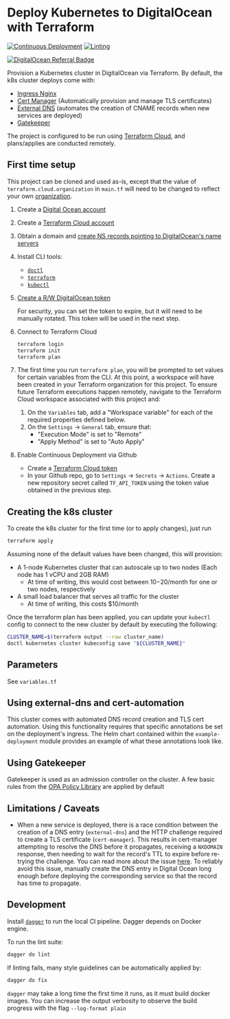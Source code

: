 # Deploy Kubernetes to DigitalOcean with Terraform

[![Continuous Deployment](https://github.com/jamescurtin/digitalocean-k8s-deployment/actions/workflows/terraform.yaml/badge.svg)](https://github.com/jamescurtin/digitalocean-k8s-deployment/actions/workflows/terraform.yaml)
[![Linting](https://github.com/jamescurtin/digitalocean-k8s-deployment/actions/workflows/lint.yaml/badge.svg)](https://github.com/jamescurtin/digitalocean-k8s-deployment/actions/workflows/lint.yaml)

[![DigitalOcean Referral Badge](https://web-platforms.sfo2.digitaloceanspaces.com/WWW/Badge%202.svg)](https://www.digitalocean.com/?refcode=672862fab7f2)

Provision a Kubernetes cluster in DigitalOcean via Terraform.
By default, the k8s cluster deploys come with:

* [Ingress Nginx](https://kubernetes.github.io/ingress-nginx)
* [Cert Manager](https://github.com/cert-manager/cert-manager) (Automatically provision and manage TLS certificates)
* [External DNS](https://github.com/bitnami/charts/tree/master/bitnami/external-dns) (automates the creation of CNAME records when new services are deployed)
* [Gatekeeper](https://open-policy-agent.github.io/gatekeeper/website/docs/)

The project is configured to be run using [Terraform Cloud](https://app.terraform.io/), and plans/applies are conducted remotely.

## First time setup

This project can be cloned and used as-is, except that the value of `terraform.cloud.organization` in `main.tf` will need to be changed to reflect your own [organization](https://www.terraform.io/cloud-docs/users-teams-organizations/organizations).

1. Create a [Digital Ocean account](https://m.do.co/c/672862fab7f2)
1. Create a [Terraform Cloud account](https://app.terraform.io/signup/account)
1. Obtain a domain and [create NS records pointing to DigitalOcean's name servers](https://docs.digitalocean.com/tutorials/dns-registrars/)
1. Install CLI tools:
   * [`doctl`](https://docs.digitalocean.com/reference/doctl/how-to/install/)
   * [`terraform`](https://learn.hashicorp.com/tutorials/terraform/install-cli)
   * [`kubectl`](https://kubernetes.io/docs/tasks/tools/#kubectl)
1. [Create a R/W DigitalOcean token](https://docs.digitalocean.com/reference/api/create-personal-access-token/)

   For security, you can set the token to expire, but it will need to be manually rotated. This token will be used in the next step.

1. Connect to Terraform Cloud

    ```bash
    terraform login
    terraform init
    terraform plan
    ```

1. The first time you run `terraform plan`, you will be prompted to set values for certain variables from the CLI. At this point, a workspace will have been created in your Terraform organization for this project. To ensure future Terraform executions happen remotely, navigate to the Terraform Cloud workspace associated with this project and:
    1. On the `Variables` tab, add a "Workspace variable" for each of the required properties defined below.
    1. On the `Settings` -> `General` tab, ensure that:
       * "Execution Mode" is set to "Remote"
       * "Apply Method" is set to "Auto Apply"
1. Enable Continuous Deployment via Github
   * Create a [Terraform Cloud token](https://app.terraform.io/app/settings/tokens)
   * In your Github repo, go to `Settings` -> `Secrets` -> `Actions`. Create a new repository secret called `TF_API_TOKEN` using the token value obtained in the previous step.

## Creating the k8s cluster

To create the k8s cluster for the first time (or to apply changes), just run

```bash
terraform apply
```

Assuming none of the default values have been changed, this will provision:

* A 1-node Kubernetes cluster that can autoscale up to two nodes (Each node has 1 vCPU and 2GB RAM)
  * At time of writing, this would cost between $10-$20/month for one or two nodes, respectively
* A small load balancer that serves all traffic for the cluster
  * At time of writing, this costs $10/month

Once the terraform plan has been applied, you can update your `kubectl` config to connect to the new cluster by default by executing the following:

```bash
CLUSTER_NAME=$(terraform output --raw cluster_name)
doctl kubernetes cluster kubeconfig save "${CLUSTER_NAME}"
```

## Parameters

See `variables.tf`

## Using external-dns and cert-automation

This cluster comes with automated DNS record creation and TLS cert automation.
Using this functionality requires that specific annotations be set on the deployment's ingress.
The Helm chart contained within the `example-deployment` module provides an example of what these annotations look like.

## Using Gatekeeper

Gatekeeper is used as an admission controller on the cluster.
A few basic rules from the [OPA Policy Library](https://github.com/open-policy-agent/gatekeeper-librar) are applied by default

## Limitations / Caveats

* When a new service is deployed, there is a race condition between the creation of a DNS entry (`external-dns`) and the HTTP challenge required to create a TLS certificate (`cert-manager`). This results in cert-manager attempting to resolve the DNS before it propagates, receiving a `NXDOMAIN` response, then needing to wait for the record's TTL to expire before re-trying the challenge. You can read more about the issue [here](https://github.com/cert-manager/cert-manager/issues/4246). To reliably avoid this issue, manually create the DNS entry in Digital Ocean long enough before deploying the corresponding service so that the record has time to propagate.


## Development

Install [`dagger`](https://docs.dagger.io/1200/local-dev) to run the local CI pipeline.
Dagger depends on Docker engine.

To run the lint suite:

```bash
dagger do lint
```

If linting fails, many style guidelines can be automatically applied by:

```bash
dagger do fix
```

`dagger` may take a long time the first time it runs, as it must build docker images.
You can increase the output verbosity to observe the build progress with the flag `--log-format plain`
